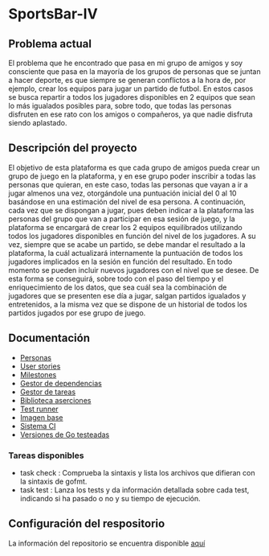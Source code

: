 # SportsBar-IV

## Problema actual
El problema que he encontrado que pasa en mi grupo de amigos y soy consciente que pasa en la mayoría de los grupos de personas que se juntan a hacer deporte, es que siempre se generan conflictos a la hora de, por ejemplo, crear los equipos para jugar un partido de futbol.
En estos casos se busca repartir a todos los jugadores disponibles en 2 equipos que sean lo más igualados posibles para, sobre todo, que todas las personas disfruten en ese rato con los amigos o compañeros, ya que nadie disfruta siendo aplastado.

## Descripción del proyecto
El objetivo de esta plataforma es que cada grupo de amigos pueda crear un grupo de juego en la plataforma, y en ese grupo poder inscribir a todas las personas que quieran, en este caso, todas las personas que vayan a ir a jugar almenos una vez, otorgándole una puntuación inicial del 0 al 10 basándose en una estimación del nivel de esa persona.
A continuación, cada vez que se dispongan a jugar, pues deben indicar a la plataforma las personas del grupo que van a participar en esa sesión de juego, y la plataforma se encargará de crear los 2 equipos equilibrados utilizando todos los jugadores disponibles en función del nivel de los jugadores.
A su vez, siempre que se acabe un partido, se debe mandar el resultado a la plataforma, la cuál actualizará internamente la puntuación de todos los jugadores implicados en la sesión en función del resultado.
En todo momento se pueden incluir nuevos jugadores con el nivel que se desee. De esta forma se conseguirá, sobre todo con el paso del tiempo y el enriquecimiento de los datos, que sea cuál sea la combinación de jugadores que se presenten ese día a jugar, salgan partidos igualados y entretenidos, a la misma vez que se dispone de un historial de todos los partidos jugados por ese grupo de juego.

## Documentación
- [Personas](https://github.com/manujurado1/SportsBar-IV/blob/Objetivo-1/docs/Personas.md)
- [User stories](https://github.com/manujurado1/SportsBar-IV/blob/Objetivo-1/docs/User_stories.md)
- [Milestones](https://github.com/manujurado1/SportsBar-IV/blob/Objetivo-1/docs/Milestones.md)
- [Gestor de dependencias](https://github.com/manujurado1/SportsBar-IV/blob/Objetivo-3/docs/Gestor_Dependencias.md)
- [Gestor de tareas](https://github.com/manujurado1/SportsBar-IV/blob/Objetivo-3/docs/Gestor_Tareas.md)
- [Biblioteca aserciones](https://github.com/manujurado1/SportsBar-IV/blob/Objetivo-4-v3/docs/Biblioteca_Aserciones.md)
- [Test runner](https://github.com/manujurado1/SportsBar-IV/blob/Objetivo-4-v3/docs/Test_Runner.md)
- [Imagen base](https://github.com/manujurado1/SportsBar-IV/blob/Objetivo-5/docs/Imagen_Base.md)
- [Sistema CI](https://github.com/manujurado1/SportsBar-IV/blob/Objetivo-6/docs/Sistema_CI.md)
- [Versiones de Go testeadas](https://github.com/manujurado1/SportsBar-IV/blob/Objetivo-6/docs/Versiones_Testeadas.md)

### Tareas disponibles
- task check : Comprueba la sintaxis y lista los archivos que difieran con la sintaxis de gofmt.
- task test : Lanza los tests y da información detallada sobre cada test, indicando si ha pasado o no y su tiempo de ejecución.

## Configuración del respositorio
La información del repositorio se encuentra disponible [aquí](https://github.com/manujurado1/SportsBar-IV/blob/Objetivo-0/docs/Configuracion_Repositorio.md)
